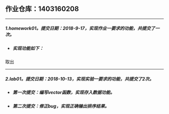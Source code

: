 ## 作业仓库：1403160208
___
##### 1.homework01。提交日期：2018-9-17，实现作业一要求的功能，共提交了一次。
- ##### 实现功能如下：
取出
___
##### 2.lab01。提交日期：2018-10-13，实现实验一要求的功能，共提交了2次。
 - ##### 第一次提交：编写vector函数，实现存入数据功能。
 - ##### 第二次提交：修正bug，实现正确输出排序结果。


